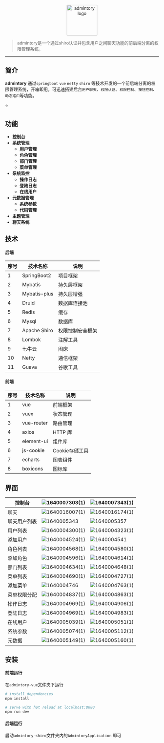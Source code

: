 <p align="center">
    <a href="#" target="_blank" rel="noopener noreferrer">
        <img width="100" src="http://r43gtz94v.hd-bkt.clouddn.com/slack-logo-84.png" alt="admintory logo" />
    </a>
</p>



> admintory是一个通过shiro认证并包含用户之间聊天功能的前后端分离的权限管理系统。


------------------------------

## 简介

**admintory** 通过`springboot` `vue` `netty` `shiro` 等技术开发的一个前后端分离的权限管理系统，开箱即用，可迅速搭建后台`用户聊天`、`权限认证`、`权限控制`、`按钮控制`、`动态路由`等功能。 

:star:

## 功能

- **控制台**
- **系统管理**
  - **用户管理**
  - **角色管理**
  - **部门管理**
  - **菜单管理**
- **系统监控**
  - **操作日志**
  - **登陆日志**
  - **在线用户**
- **元数据管理**
  - **系统参数**
  - **代码管理**
- **主题管理**
- **聊天系统**

## 技术

#### 后端

| 序号 | 技术名称     | 说明             |
| ---- | ------------ | ---------------- |
| 1    | SpringBoot2  | 项目框架         |
| 2    | Mybatis      | 持久层框架       |
| 3    | Mybatis-plus | 持久层增强       |
| 4    | Druid        | 数据库连接池     |
| 5    | Redis        | 缓存             |
| 6    | Mysql        | 数据库           |
| 7    | Apache Shiro | 权限控制安全框架 |
| 8    | Lombok       | 注解工具         |
| 9    | 七牛云       | 图床             |
| 10   | Netty        | 通信框架         |
| 11   | Guava        | 谷歌工具         |

#### 前端

| 序号 | 技术名称   | 说明           |
| ---- | ---------- | -------------- |
| 1    | vue        | 前端框架       |
| 2    | vuex       | 状态管理       |
| 3    | vue-router | 路由管理       |
| 4    | axios      | HTTP 库        |
| 5    | element-ui | 组件库         |
| 6    | js-cookie  | Cookie存储工具 |
| 7    | echarts    | 图表组件       |
| 8    | boxicons   | 图标库         |

## 界面

| 控制台       | ![1640007303(1)](http://r43gtz94v.hd-bkt.clouddn.com/1640007303(1).jpg) | ![1640007343(1)](http://r43gtz94v.hd-bkt.clouddn.com/1640007343(1).jpg) |
| ------------ | ------------------------------------------------------------ | ------------------------------------------------------------ |
| 聊天         | ![1640016007(1)](http://r43gtz94v.hd-bkt.clouddn.com/1640016007(1).jpg) | ![1640016174(1)](http://r43gtz94v.hd-bkt.clouddn.com/1640016174(1).jpg) |
| 聊天用户列表 | ![1640005343](http://r43gtz94v.hd-bkt.clouddn.com/1640005343.jpg) | ![1640005357](http://r43gtz94v.hd-bkt.clouddn.com/1640005357.jpg) |
| 用户列表     | ![1640004300(1)](http://r43gtz94v.hd-bkt.clouddn.com/1640004300(1).jpg) | ![1640004323(1)](http://r43gtz94v.hd-bkt.clouddn.com/1640004323(1).jpg) |
| 添加用户     | ![1640004524(1)](http://r43gtz94v.hd-bkt.clouddn.com/1640004524(1).jpg) | ![1640004541](http://r43gtz94v.hd-bkt.clouddn.com/1640004541.jpg) |
| 角色列表     | ![1640004568(1)](http://r43gtz94v.hd-bkt.clouddn.com/1640004568(1).jpg) | ![1640004580(1)](http://r43gtz94v.hd-bkt.clouddn.com/1640004580(1).jpg) |
| 添加角色     | ![1640004596(1)](http://r43gtz94v.hd-bkt.clouddn.com/1640004596(1).jpg) | ![1640004614(1)](http://r43gtz94v.hd-bkt.clouddn.com/1640004614(1).jpg) |
| 部门列表     | ![1640004634(1)](http://r43gtz94v.hd-bkt.clouddn.com/1640004634(1).jpg) | ![1640004648(1)](http://r43gtz94v.hd-bkt.clouddn.com/1640004648(1).jpg) |
| 菜单列表     | ![1640004690(1)](http://r43gtz94v.hd-bkt.clouddn.com/1640004690(1).jpg) | ![1640004727(1)](http://r43gtz94v.hd-bkt.clouddn.com/1640004727(1).jpg) |
| 添加菜单     | ![1640004746](http://r43gtz94v.hd-bkt.clouddn.com/1640004746.jpg) | ![1640004763(1)](http://r43gtz94v.hd-bkt.clouddn.com/1640004763(1).jpg) |
| 菜单权限分配 | ![1640004837(1)](http://r43gtz94v.hd-bkt.clouddn.com/1640004837(1).jpg) | ![1640004863(1)](http://r43gtz94v.hd-bkt.clouddn.com/1640004863(1).jpg) |
| 操作日志     | ![1640004969(1)](http://r43gtz94v.hd-bkt.clouddn.com/1640004969(1).jpg) | ![1640004906(1)](http://r43gtz94v.hd-bkt.clouddn.com/1640004906(1).jpg) |
| 登陆日志     | ![1640004969(1)](http://r43gtz94v.hd-bkt.clouddn.com/1640004969(1).jpg) | ![1640004983(1)](http://r43gtz94v.hd-bkt.clouddn.com/1640004983(1).jpg) |
| 在线用户     | ![1640005039(1)](http://r43gtz94v.hd-bkt.clouddn.com/1640005039(1).jpg) | ![1640005051(1)](http://r43gtz94v.hd-bkt.clouddn.com/1640005051(1).jpg) |
| 系统参数     | ![1640005074(1)](http://r43gtz94v.hd-bkt.clouddn.com/1640005074(1).jpg) | ![1640005112(1)](http://r43gtz94v.hd-bkt.clouddn.com/1640005112(1).jpg) |
| 元数据       | ![1640005149(1)](http://r43gtz94v.hd-bkt.clouddn.com/1640005149(1).jpg) | ![1640005160(1)](http://r43gtz94v.hd-bkt.clouddn.com/1640005160(1).jpg) |

## 安装

#### 前端运行

在`admintory-vue`文件夹下运行

``` bash
# install dependencies
npm install

# serve with hot reload at localhost:8080
npm run dev
```

#### 后端运行

启动`admintory-shiro`文件夹内的`AdmintoryApplication` 即可